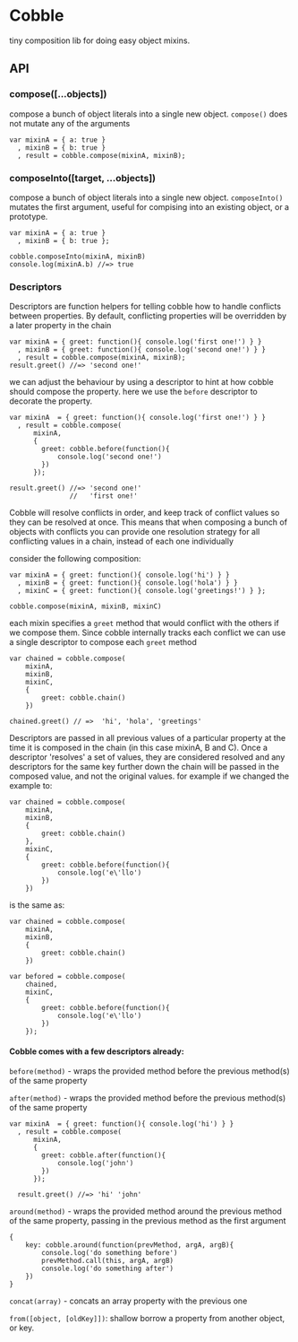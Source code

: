 Cobble
========

tiny composition lib for doing easy object mixins. 

## API

### compose([...objects])
compose a bunch of object literals into a single new object. `compose()` does not mutate any of the arguments

    var mixinA = { a: true }
      , mixinB = { b: true }
      , result = cobble.compose(mixinA, mixinB);


### composeInto([target, ...objects])
compose a bunch of object literals into a single new object. `composeInto()` mutates the first argument, useful for compising into an existing object, or a prototype.

    var mixinA = { a: true }
      , mixinB = { b: true };

    cobble.composeInto(mixinA, mixinB)
    console.log(mixinA.b) //=> true

### Descriptors
Descriptors are function helpers for telling cobble how to handle conflicts between properties. By default, conflicting properties will be overridden by a later property in the chain
    
    var mixinA = { greet: function(){ console.log('first one!') } }
      , mixinB = { greet: function(){ console.log('second one!') } }
      , result = cobble.compose(mixinA, mixinB);
    result.greet() //=> 'second one!'

we can adjust the behaviour by using a descriptor to hint at how cobble should compose the property. here we use the `before` descriptor to decorate the property.

    var mixinA  = { greet: function(){ console.log('first one!') } }
      , result = cobble.compose(
          mixinA, 
          {
            greet: cobble.before(function(){ 
                console.log('second one!') 
            })
          });

    result.greet() //=> 'second one!' 
                   //   'first one!'

Cobble will resolve conflicts in order, and keep track of conflict values so they can be resolved at once. This means that when composing a bunch of objects with conflicts you can provide one resolution strategy for all conflicting values in a chain, instead of each one individually

consider the following composition:

    var mixinA = { greet: function(){ console.log('hi') } }
      , mixinB = { greet: function(){ console.log('hola') } }
      , mixinC = { greet: function(){ console.log('greetings!') } };

    cobble.compose(mixinA, mixinB, mixinC)

each mixin specifies a `greet` method that would conflict with the others if we compose them. Since cobble internally tracks each conflict we can use a single descriptor to compose each `greet` method

    var chained = cobble.compose(
        mixinA, 
        mixinB, 
        mixinC, 
        {
            greet: cobble.chain()
        })

    chained.greet() // =>  'hi', 'hola', 'greetings'

Descriptors are passed in all previous values of a particular property at the time it is composed in the chain (in this case mixinA, B and C). Once a descriptor 'resolves' a set of values, they are considered resolved and any descriptors for the same key further down the chain will be passed in the composed value, and not the original values. for example if we changed the example to: 

    var chained = cobble.compose(
        mixinA, 
        mixinB, 
        {
            greet: cobble.chain()
        },
        mixinC,
        {
            greet: cobble.before(function(){
                console.log('e\'llo')    
            })
        })

is the same as:

    var chained = cobble.compose(
        mixinA, 
        mixinB, 
        {
            greet: cobble.chain()
        })

    var befored = cobble.compose(
        chained,    
        mixinC,
        {
            greet: cobble.before(function(){
                console.log('e\'llo')    
            })
        });


#### Cobble comes with a few descriptors already:

`before(method)` - wraps the provided method before the previous method(s) of the same property  

`after(method)` - wraps the provided method before the previous method(s) of the same property

    var mixinA  = { greet: function(){ console.log('hi') } }
      , result = cobble.compose(
          mixinA, 
          {
            greet: cobble.after(function(){ 
                console.log('john') 
            })
          });

      result.greet() //=> 'hi' 'john' 

`around(method)` - wraps the provided method around the previous method of the same property, passing in the previous method as the first argument 
    
    {
        key: cobble.around(function(prevMethod, argA, argB){
            console.log('do something before')
            prevMethod.call(this, argA, argB)
            console.log('do something after')
        })
    }     

`concat(array)` - concats an array property with the previous one
 
`from([object, [oldKey]])`: shallow borrow a property from another object, or key.